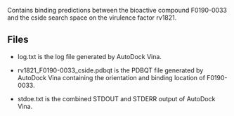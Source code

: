 Contains binding predictions between the bioactive compound F0190-0033 and the cside search space on the virulence factor rv1821.

## Files

- log.txt is the log file generated by AutoDock Vina.

- rv1821_F0190-0033_cside.pdbqt is the PDBQT file generated by AutoDock Vina containing the orientation and binding location of F0190-0033.

- stdoe.txt is the combined STDOUT and STDERR output of AutoDock Vina.

